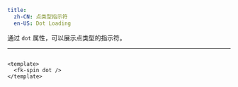```yaml
title:
  zh-CN: 点类型指示符
  en-US: Dot Loading
```


通过 `dot` 属性，可以展示点类型的指示符。

---


```vue { "component": true } 

<template>
  <fk-spin dot />
</template>
```
